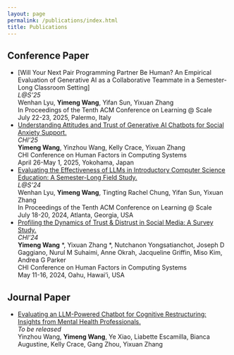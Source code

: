 ```yaml
---
layout: page
permalink: /publications/index.html
title: Publications
---
```




## Conference Paper

- [Will Your Next Pair Programming Partner Be Human? An Empirical Evaluation of Generative AI as a Collaborative Teammate in a Semester-Long Classroom Setting]<br>*L@S’25*<br>Wenhan Lyu, **Yimeng Wang**, Yifan Sun, Yixuan Zhang<br>In Proceedings of the Tenth ACM Conference on Learning @ Scale<br>July 22-23, 2025, Palermo, Italy
- [Understanding Attitudes and Trust of Generative AI Chatbots for Social Anxiety Support.](https://arxiv.org/abs/2501.15628)<br>*CHI’25*<br>**Yimeng Wang**, Yinzhou Wang, Kelly Crace, Yixuan Zhang<br>CHI Conference on Human Factors in Computing Systems<br>April 26-May 1, 2025, Yokohama, Japan
- [Evaluating the Effectiveness of LLMs in Introductory Computer Science Education: A Semester-Long Field Study.](https://dl.acm.org/doi/10.1145/3657604.3662036)<br>*L@S’24*<br>Wenhan Lyu, **Yimeng Wang**, Tingting Rachel Chung, Yifan Sun, Yixuan Zhang<br>In Proceedings of the Tenth ACM Conference on Learning @ Scale<br>July 18-20, 2024, Atlanta, Georgia, USA
- [Profiling the Dynamics of Trust & Distrust in Social Media: A Survey Study.](https://dl.acm.org/doi/10.1145/3613904.3642927)<br>*CHI’24*<br>**Yimeng Wang** *, Yixuan Zhang *, Nutchanon Yongsatianchot, Joseph D Gaggiano, Nurul M Suhaimi, Anne Okrah, Jacqueline Griffin, Miso Kim, Andrea G Parker<br>CHI Conference on Human Factors in Computing Systems<br>May 11-16, 2024, Oahu, Hawai’i, USA



## Journal Paper

- [Evaluating an LLM-Powered Chatbot for Cognitive Restructuring: Insights from Mental Health Professionals.](https://arxiv.org/abs/2501.15599)<br>*To be released*<br>Yinzhou Wang, **Yimeng Wang**, Ye Xiao, Liabette Escamilla, Bianca Augustine, Kelly Crace, Gang Zhou, Yixuan Zhang





